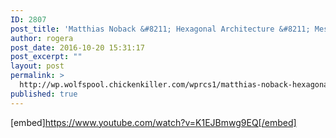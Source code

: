 ```yaml
---
ID: 2807
post_title: 'Matthias Noback &#8211; Hexagonal Architecture &#8211; Message-Oriented Software Design &#8211; YouTube'
author: rogera
post_date: 2016-10-20 15:31:17
post_excerpt: ""
layout: post
permalink: >
  http://wp.wolfspool.chickenkiller.com/wprcs1/matthias-noback-hexagonal-architecture-message-oriented-software-design-youtube/
published: true
---
```

[embed]https://www.youtube.com/watch?v=K1EJBmwg9EQ[/embed]